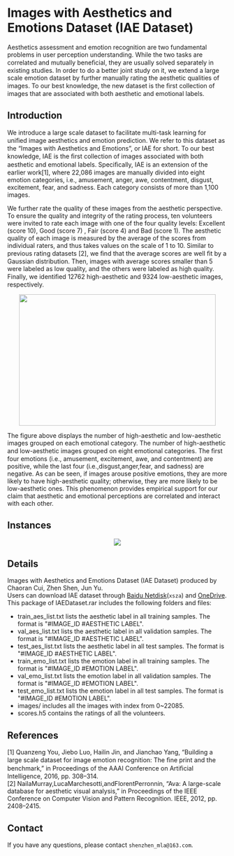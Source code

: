 # Images with Aesthetics and Emotions Dataset (IAE Dataset)  

  Aesthetics assessment and emotion recognition are two fundamental problems in user perception understanding. While the two tasks are correlated and mutually beneﬁcial, they are usually solved separately in existing studies. In order to do a better joint study on it, we extend a large scale emotion dataset by further manually rating the aesthetic qualities of images. To our best knowledge, the new dataset is the ﬁrst collection of images that are associated with both aesthetic and emotional labels. 
  
## Introduction
  We introduce a large scale dataset to facilitate multi-task learning for uniﬁed image aesthetics and emotion prediction. We refer to this dataset as the “Images with Aesthetics and Emotions”, or IAE for short. To our best knowledge, IAE is the ﬁrst collection of images associated with both aesthetic and emotional labels. Speciﬁcally, IAE is an extension of the earlier work[1], where 22,086 images are manually divided into eight emotion categories, i.e., amusement, anger, awe, contentment, disgust, excitement, fear, and sadness. Each category consists of more than 1,100 images.  
  
  We further rate the quality of these images from the aesthetic perspective. To ensure the quality and integrity of the rating process, ten volunteers were invited to rate each image with one of the four quality levels: Excellent (score 10), Good (score 7) , Fair (score 4) and Bad (score 1). The aesthetic quality of each image is measured by the average of the scores from individual raters, and thus takes values on the scale of 1 to 10. Similar to previous rating datasets [2], we ﬁnd that the average scores are well ﬁt by a Gaussian distribution. Then, images with average scores smaller than 5 were labeled as low quality, and the others were labeled as high quality. Finally, we identiﬁed 12762 high-aesthetic and 9324 low-aesthetic images, respectively.  

<div align=center><img width="450" height="300" src="https://github.com/zhenshen-mla/Aesthetic-Emotion-Dataset/blob/master/category.png"/></div>  

  The figure above displays the number of high-aesthetic and low-aesthetic images grouped on each emotional category. The number of high-aesthetic and low-aesthetic images grouped on eight emotional categories. The ﬁrst four emotions (i.e., amusement, excitement, awe, and contentment) are positive, while the last four (i.e.,disgust,anger,fear, and sadness) are negative. As can be seen, if images arouse positive emotions, they are more likely to have high-aesthetic quality; otherwise, they are more likely to be low-aesthetic ones. This phenomenon provides empirical support for our claim that aesthetic and emotional perceptions are correlated and interact with each other.  

  
## Instances
 
 <div align=center><img src="https://github.com/zhenshen-mla/Aesthetic-Emotion-Dataset/blob/master/instance.jpg"/></div>  
  
## Details
  Images with Aesthetics and Emotions Dataset (IAE Dataset) produced by Chaoran Cui, Zhen Shen, Jun Yu.  
  Users can download IAE dataset through [Baidu Netdisk](https://pan.baidu.com/s/1K0uje4jHRzlOHlgW7jSxPg)(```xsza```) and [OneDrive](https://1drv.ms/u/s!Ark2IU962jbka3Skx8IFQKfgjAE?e=QbGFyR).  
  This package of IAEDataset.rar includes the following folders and files:  
- train_aes_list.txt lists the aesthetic label in all training samples. The format is "#IMAGE_ID #AESTHETIC LABEL".  
- val_aes_list.txt lists the aesthetic label in all validation samples. The format is "#IMAGE_ID #AESTHETIC LABEL".  
- test_aes_list.txt lists the aesthetic label in all test samples. The format is "#IMAGE_ID #AESTHETIC LABEL".  
- train_emo_list.txt lists the emotion label in all training samples. The format is "#IMAGE_ID #EMOTION LABEL".  
- val_emo_list.txt lists the emotion label in all validation samples. The format is "#IMAGE_ID #EMOTION LABEL".  
- test_emo_list.txt lists the emotion label in all test samples. The format is "#IMAGE_ID #EMOTION LABEL".  
- images/ includes all the images with index from 0~22085.  
- scores.h5 contains the ratings of all the volunteers.  

## References
  [1] Quanzeng You, Jiebo Luo, Hailin Jin, and Jianchao Yang, “Building a large scale dataset for image emotion recognition: The ﬁne print and the benchmark,” in Proceedings of the AAAI Conference on Artiﬁcial Intelligence, 2016, pp. 308–314.  
  [2] NailaMurray,LucaMarchesotti,andFlorentPerronnin, “Ava: A large-scale database for aesthetic visual analysis,” in Proceedings of the IEEE Conference on Computer Vision and Pattern Recognition. IEEE, 2012, pp. 2408–2415.  

## Contact
  If you have any questions, please contact ```shenzhen_mla@163.com```.
  


